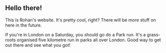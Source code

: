 ## Hello there!

This is Rohan's website. It's pretty cool, right? There will be more stuff on here in the future.

If you're in London on a Saturday, you should go do a Park run. It's a grass-roots organised five kilometre run in parks all over London. Good way to get out there and see what you got!
